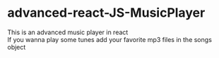 # advanced-react-JS-MusicPlayer

This is an advanced music player in react <br>
If you wanna play some tunes add your favorite mp3 files in the songs object
